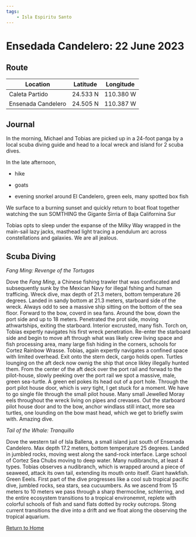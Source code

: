 ```yaml
---
tags:
    - Isla Espiritu Santo
---
```


# Ensedada Candelero: 22 June 2023

## Route

| Location | Latitude | Longitude |
|--|--|--|
| Caleta Partido | 24.533 N | 110.380 W |
| Ensenada Candelero | 24.505 N | 110.387 W |

## Journal

In the morning, Michael and Tobias are picked up in a 24-foot panga by a local scuba diving guide and head to a local wreck and island for 2 scuba dives.

In the late afternoon, 

- hike
- goats

- evening snorkel around El Candelero, green eels, many spotted box fish

We surface to a burning sunset and quickly return to boat
float together watching the sun SOMTHING the Gigante Sirria of Baja Californina Sur

Tobias opts to sleep under the expanse of the Milky Way wrapped in the main-sail lazy jacks, masthead light tracing a pendulum arc across constellations and galaxies. We are all jealous.

## Scuba Diving

_Fang Ming: Revenge of the Tortugas_

Dove the _Fang Ming_, a Chinese fishing trawler that was confiscated and subsequently sunk by the Mexican Navy for illegal fshing and human trafficing. Wreck dive, max depth of 21.3 meters, bottom temperature 26 degrees. Landed in sandy bottom at 21.3 meters, starboard side of the wreck. Always odd to see a massive ship sitting on the bottom of the sea floor. Forward to the bow, coverd in sea fans. Around the bow, down the port side and up to 18 meters. Penetrated the prot side, moving athwartships, exiting the starboard. Interior excrusted, many fish. Torch on, Tobias expertly navigates his first wreck penetration. Re-enter the starboard side and begin to move aft through what was likely crew living space and fish processing area, many large fish hiding in the corners, schools for Cortez Rainbow Wrasse. Tobias, again expertly navigates a confined space with limited overhead. Exit onto the stern deck, cargo holds open. Turtles lounging on the aft deck now ownig the ship that once likley illegally hunted them. From the center of the aft deck over the port rail and forwad to the pilot-house, slowly peeking over the port rail we spot a massive, male, green sea-turtle. A green eel pokes its head out of a port hole. Through the port pilot house door, which is _very_ tight, I get stuck for a moment. We have to go single file through the small pilot house. Many small Jewelled Moray eels throughout the wreck living on pipes and crevases. Out the starboard pilot house door and to the bow, anchor windlass still intact, more sea turtles, one lounding on the bow mast head, which we get to briefly swim with. Amazing dive.

_Tail of the Whale: Tranquillo_

Dove the western tail of Isla Ballena, a small island just south of Ensenada Candelero. Max depth 17.2 meters, bottom temperature 25 degrees. Landed in jumbled rocks, moving west along the sand-rock interface. Large school of Cortez Sea Chubs moving to deep water. Many nudibranchs, at least 4 types. Tobias observes a nudibranch, which is wrapped around a piece of seaweed, attack its own tail, extending its mouth onto itself. Giant hawkfish. Green Eeels. First part of the dive progresses like a cool sub tropical pacific dive, jumbled rocks, sea stars, sea cucuumbers. As we ascend from 15 meters to 10 meters we pass through a sharp thermocline, schlerring, and the entire ecosystem transitions to a tropical environemnt, replete with colorful schools of fish and sand flats dotted by rocky outcrops. Stong current transitions the dive into a drift and we float along the observing the tropical aquarium.



<!--- Below is navigation to home --->
 [Return to Home](index.md)